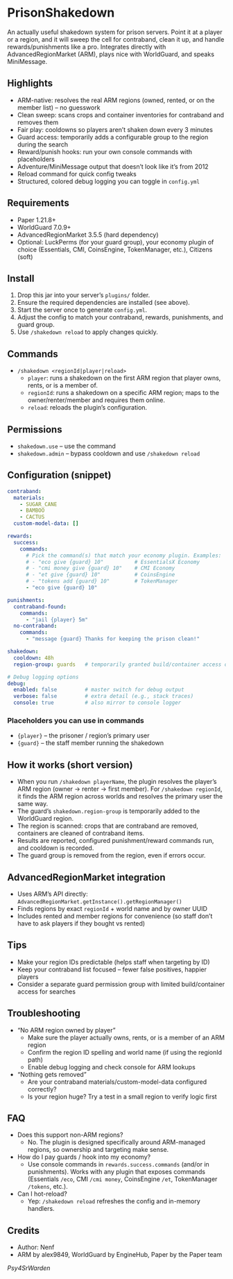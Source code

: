 # PrisonShakedown

An actually useful shakedown system for prison servers. Point it at a player or a region, and it will sweep the cell for contraband, clean it up, and handle rewards/punishments like a pro. Integrates directly with AdvancedRegionMarket (ARM), plays nice with WorldGuard, and speaks MiniMessage.

## Highlights
- ARM-native: resolves the real ARM regions (owned, rented, or on the member list) – no guesswork
- Clean sweep: scans crops and container inventories for contraband and removes them
- Fair play: cooldowns so players aren’t shaken down every 3 minutes
- Guard access: temporarily adds a configurable group to the region during the search
- Reward/punish hooks: run your own console commands with placeholders
- Adventure/MiniMessage output that doesn’t look like it’s from 2012
- Reload command for quick config tweaks
- Structured, colored debug logging you can toggle in `config.yml`

## Requirements
- Paper 1.21.8+
- WorldGuard 7.0.9+
- AdvancedRegionMarket 3.5.5 (hard dependency)
- Optional: LuckPerms (for your guard group), your economy plugin of choice (Essentials, CMI, CoinsEngine, TokenManager, etc.), Citizens (soft)

## Install
1. Drop this jar into your server’s `plugins/` folder.
2. Ensure the required dependencies are installed (see above).
3. Start the server once to generate `config.yml`.
4. Adjust the config to match your contraband, rewards, punishments, and guard group.
5. Use `/shakedown reload` to apply changes quickly.

## Commands
- `/shakedown <regionId|player|reload>`
  - `player`: runs a shakedown on the first ARM region that player owns, rents, or is a member of.
  - `regionId`: runs a shakedown on a specific ARM region; maps to the owner/renter/member and requires them online.
  - `reload`: reloads the plugin’s configuration.

## Permissions
- `shakedown.use` – use the command
- `shakedown.admin` – bypass cooldown and use `/shakedown reload`

## Configuration (snippet)
```yaml
contraband:
  materials:
    - SUGAR_CANE
    - BAMBOO
    - CACTUS
  custom-model-data: []

rewards:
  success:
    commands:
      # Pick the command(s) that match your economy plugin. Examples:
      # - "eco give {guard} 10"          # EssentialsX Economy
      # - "cmi money give {guard} 10"    # CMI Economy
      # - "et give {guard} 10"           # CoinsEngine
      # - "tokens add {guard} 10"        # TokenManager
      - "eco give {guard} 10"

punishments:
  contraband-found:
    commands:
      - "jail {player} 5m"
  no-contraband:
    commands:
      - "message {guard} Thanks for keeping the prison clean!"

shakedown:
  cooldown: 48h
  region-group: guards   # temporarily granted build/container access on the region

# Debug logging options
debug:
  enabled: false         # master switch for debug output
  verbose: false         # extra detail (e.g., stack traces)
  console: true          # also mirror to console logger
```

### Placeholders you can use in commands
- `{player}` – the prisoner / region’s primary user
- `{guard}` – the staff member running the shakedown

## How it works (short version)
- When you run `/shakedown playerName`, the plugin resolves the player’s ARM region (owner → renter → first member). For `/shakedown regionId`, it finds the ARM region across worlds and resolves the primary user the same way.
- The guard’s `shakedown.region-group` is temporarily added to the WorldGuard region.
- The region is scanned: crops that are contraband are removed, containers are cleaned of contraband items.
- Results are reported, configured punishment/reward commands run, and cooldown is recorded.
- The guard group is removed from the region, even if errors occur.

## AdvancedRegionMarket integration
- Uses ARM’s API directly: `AdvancedRegionMarket.getInstance().getRegionManager()`
- Finds regions by exact `regionId` + world name and by owner UUID
- Includes rented and member regions for convenience (so staff don’t have to ask players if they bought vs rented)

## Tips
- Make your region IDs predictable (helps staff when targeting by ID)
- Keep your contraband list focused – fewer false positives, happier players
- Consider a separate guard permission group with limited build/container access for searches

## Troubleshooting
- “No ARM region owned by player”
  - Make sure the player actually owns, rents, or is a member of an ARM region
  - Confirm the region ID spelling and world name (if using the regionId path)
  - Enable debug logging and check console for ARM lookups
- “Nothing gets removed”
  - Are your contraband materials/custom-model-data configured correctly?
  - Is your region huge? Try a test in a small region to verify logic first

## FAQ
- Does this support non-ARM regions?
  - No. The plugin is designed specifically around ARM-managed regions, so ownership and targeting make sense.
- How do I pay guards / hook into my economy?
  - Use console commands in `rewards.success.commands` (and/or in punishments). Works with any plugin that exposes commands (Essentials `/eco`, CMI `/cmi money`, CoinsEngine `/et`, TokenManager `/tokens`, etc.).
- Can I hot-reload?
  - Yep: `/shakedown reload` refreshes the config and in-memory handlers.

## Credits
- Author: Nenf
- ARM by alex9849, WorldGuard by EngineHub, Paper by the Paper team

*Psy4SrWarden*
